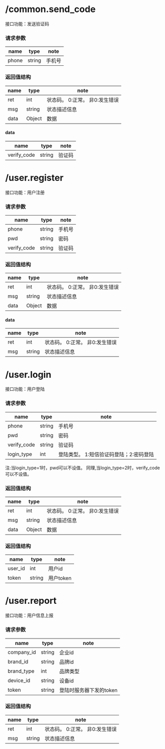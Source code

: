 # /common.send_code
接口功能：发送验证码
### 请求参数
| name | type |note |
| --- | --- | --- |
| phone | string | 手机号|

### 返回值结构

| name | type | note |
| --- | --- | --- |
|ret | int | 状态码。 0:正常。 非0:发生错误 |
|msg | string | 状态描述信息 |
|data | Object | 数据 |

#### data
| name | type | note |
| --- | --- | --- |
|verify_code | string |验证码 |


# /user.register
接口功能：用户注册
### 请求参数
| name | type |note |
| --- | --- | --- |
| phone | string | 手机号|
| pwd | string | 密码|
| verify_code | string | 验证码|

### 返回值结构
| name | type | note |
| --- | --- | --- |
|ret | int | 状态码。 0:正常。 非0:发生错误 |
|msg | string | 状态描述信息 |
|data | Object | 数据 |

#### data
| name | type | note |
| --- | --- | --- |
|ret | int | 状态码。 0:正常。 非0:发生错误 |
|msg | string | 状态描述信息 |


# /user.login
接口功能：用户登陆
### 请求参数
| name | type |note |
| --- | --- | --- |
| phone | string | 手机号|
| pwd | string | 密码|
| verify_code | string | 验证码|
| login_type | int | 登陆类型。 1:短信验证码登陆；2:密码登陆 |

注:当login_type=1时，pwd可以不设值。 同理,当login_type=2时，verify_code可以不设值。 

### 返回值结构
| name | type | note |
| --- | --- | --- |
|ret | int | 状态码。 0:正常。 非0:发生错误 |
|msg | string | 状态描述信息 |
|data | Object | 数据 |

### 返回值结构
| name | type | note |
| --- | --- | --- |
|user_id | int | 用户id |
| token | string |用户token |

# /user.report
接口功能：用户信息上报
### 请求参数
| name | type |note |
| --- | --- | --- |
| company_id | string | 企业id|
| brand_id | string | 品牌id|
| brand_type | int | 品牌类型|
| device_id | string | 设备id |
| token | string | 登陆时服务器下发的token |

### 返回值结构

| name | type | note |
| --- | --- | --- |
|ret | int | 状态码。 0:正常。 非0:发生错误 |
|msg | string | 状态描述信息 |





